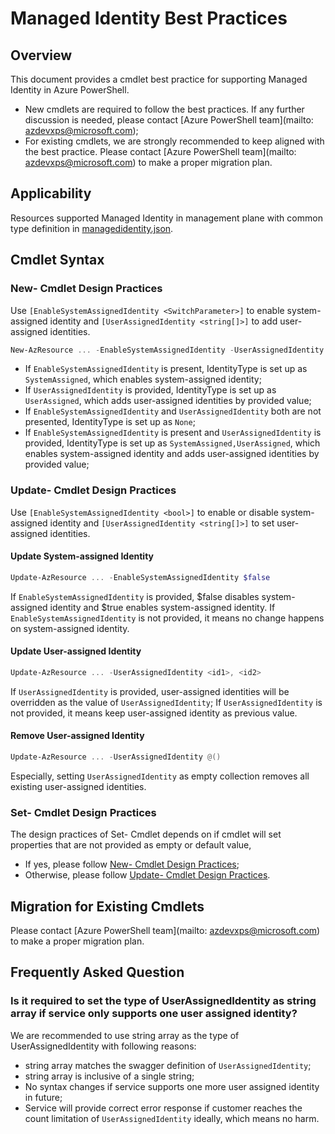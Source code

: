 # Managed Identity Best Practices

## Overview
This document provides a cmdlet best practice for supporting Managed Identity in Azure PowerShell. 
- New cmdlets are required to follow the best practices. If any further discussion is needed, please contact [Azure PowerShell team](mailto: azdevxps@microsoft.com);
- For existing cmdlets, we are strongly recommended to keep aligned with the best practice. Please contact [Azure PowerShell team](mailto: azdevxps@microsoft.com) to make a proper migration plan. 

## Applicability
Resources supported Managed Identity in management plane with common type definition in [managedidentity.json](https://github.com/Azure/azure-rest-api-specs/blob/main/specification/common-types/resource-management/v5/managedidentity.json).

## Cmdlet Syntax

### New- Cmdlet Design Practices
Use `[EnableSystemAssignedIdentity <SwitchParameter>]` to enable system-assigned identity and `[UserAssignedIdentity <string[]>]` to add user-assigned identities.

```powershell
New-AzResource ... -EnableSystemAssignedIdentity -UserAssignedIdentity <id1>, <id2>
```

- If `EnableSystemAssignedIdentity` is present, IdentityType is set up as `SystemAssigned`, which enables system-assigned identity;
- If `UserAssignedIdentity` is provided, IdentityType is set up as `UserAssigned`, which adds user-assigned identities by provided value;
- If `EnableSystemAssignedIdentity` and `UserAssignedIdentity` both are not presented, IdentityType is set up as `None`;
- If `EnableSystemAssignedIdentity` is present and `UserAssignedIdentity` is provided, IdentityType is set up as `SystemAssigned,UserAssigned`, which enables system-assigned identity and adds user-assigned identities by provided value;

### Update- Cmdlet Design Practices
Use `[EnableSystemAssignedIdentity <bool>]` to enable or disable system-assigned identity and `[UserAssignedIdentity <string[]>]` to set user-assigned identities.
#### Update System-assigned Identity
```powershell
Update-AzResource ... -EnableSystemAssignedIdentity $false
```
If `EnableSystemAssignedIdentity` is provided, $false disables system-assigned identity and $true enables system-assigned identity. If `EnableSystemAssignedIdentity` is not provided, it means no change happens on system-assigned identity.

#### Update User-assigned Identity
```powershell
Update-AzResource ... -UserAssignedIdentity <id1>, <id2>
```
If `UserAssignedIdentity` is provided, user-assigned identities will be overridden as the value of `UserAssignedIdentity`; If `UserAssignedIdentity` is not provided, it means keep user-assigned identity as previous value. 

#### Remove User-assigned Identity
```powershell
Update-AzResource ... -UserAssignedIdentity @()
```
Especially, setting `UserAssignedIdentity` as empty collection removes all existing user-assigned identities.

### Set- Cmdlet Design Practices
The design practices of Set- Cmdlet depends on if cmdlet will set properties that are not provided as empty or default value,
- If yes, please follow [New- Cmdlet Design Practices](#New--Cmdlet-Design-Practices);
- Otherwise, please follow [Update- Cmdlet Design Practices](#Update--Cmdlet-Design-Practices). 

## Migration for Existing Cmdlets
Please contact [Azure PowerShell team](mailto: azdevxps@microsoft.com) to make a proper migration plan. 

## Frequently Asked Question
### Is it required to set the type of UserAssignedIdentity as string array if service only supports one user assigned identity?
We are recommended to use string array as the type of UserAssignedIdentity with following reasons:
- string array matches the swagger definition of `UserAssignedIdentity`;
- string array is inclusive of a single string;
- No syntax changes if service supports one more user assigned identity in future;
- Service will provide correct error response if customer reaches the count limitation of `UserAssignedIdentity` ideally, which means no harm.


